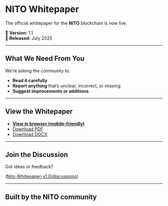 # NITO Whitepaper

The official whitepaper for the **NITO** blockchain is now live.

📄 **Version:** 1.1  
📅 **Released:** July 2025

---

## What We Need From You

We’re asking the community to:

- **Read it carefully**
- **Report anything** that’s unclear, incorrect, or missing
- **Suggest improvements or additions**

---

## View the Whitepaper

- [**View in browser (mobile-friendly)**](https://nitonetwork.github.io/Nito-Whitepaper/)
- [Download PDF](./Nito_Whitepaper.pdf)
- [Download DOCX](./Nito_Whitepaper.docx)

---

## Join the Discussion

Got ideas or feedback?

([Nito-Whitepaper-v1.0/discussions](https://github.com/NitoNetwork/Nito-Whitepaper-v1.0/discussions/1))

---

## Built by the NITO community

